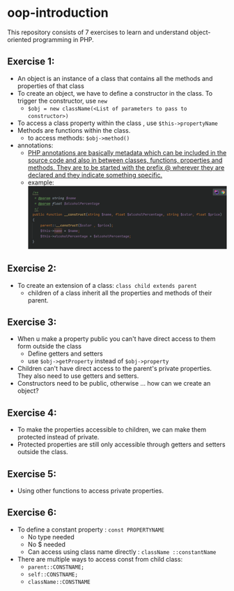 # oop-introduction
This repository consists of 7 exercises to learn and understand object-oriented programming in PHP.

## Exercise 1:
- An object is an instance of a class that contains all the methods and properties of that class
- To create an object, we have to define a constructor in the class. To trigger the constructor, use ```new```
  - ```$obj = new className(<List of parameters to pass to constructor>)```
- To access a class property within the class , use ```$this->propertyName```
- Methods are functions within the class.
  - to access methods: ```$obj->method()```
- annotations:
  - [PHP annotations are basically metadata which can be included in the source code and also in between classes, functions, properties and methods. They are to be started with the prefix @ wherever 
  they are declared and they indicate something specific.](https://www.educba.com/php-annotations/)
  - example: ![img.png](images/img.png)
## Exercise 2:
- To create an extension of a class: ```class child extends parent```
  - children of a class inherit all the properties and methods of their parent.
## Exercise 3:
- When u make a property public you can't have direct access to them form outside the class
  - Define getters and setters
  - use ```$obj->getProperty``` instead of ```$obj->property```
- Children can't have direct access to the parent's private properties. They also need to use getters and setters.
- Constructors need to be public, otherwise ... how can we create an object?
## Exercise 4:
- To make the properties accessible to children, we can make them protected instead of private.
- Protected properties are still only accessible through getters and setters outside the class.
## Exercise 5:
- Using other functions to access private properties.
## Exercise 6:
- To define a constant property : ```const PROPERTYNAME```
  - No type needed
  - No $ needed
  - Can access using class name directly : ```className ::constantName```
- There are multiple ways to access const from child class:
  - ```parent::CONSTNAME;```
  - ```self::CONSTNAME;```
  - ```className::CONSTNAME```
  